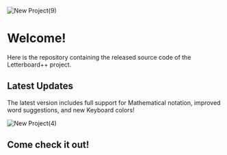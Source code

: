 ![New Project(9)](https://github.com/adixiong/LetterboardPlusPlus/assets/158418371/99e60351-4f36-48d9-8c89-65f0a4edc3b4)

# Welcome!

Here is the repository containing the released source code of the Letterboard++ project. 

## Latest Updates
The latest version includes full support for Mathematical notation, improved word suggestions, and new Keyboard colors!

![New Project(4)](https://github.com/adixiong/LetterboardPlusPlus/assets/158418371/83c2ea03-d842-4238-a1ce-949d593a95d1)

## Come check it out!

